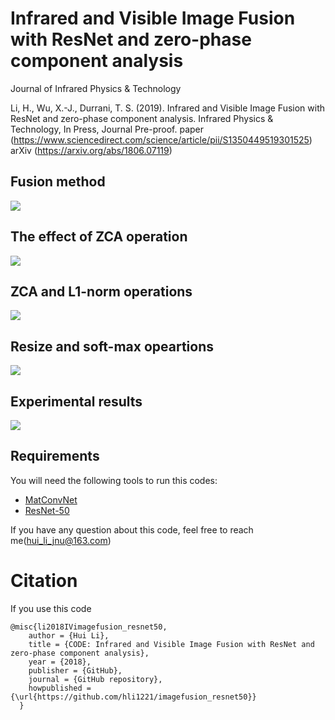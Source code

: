 # Infrared and Visible Image Fusion with ResNet and zero-phase component analysis

Journal of Infrared Physics & Technology

Li, H., Wu, X.-J., Durrani, T. S. (2019). Infrared and Visible Image Fusion with ResNet and zero-phase component analysis. Infrared Physics & Technology, In Press, Journal Pre-proof.
paper (https://www.sciencedirect.com/science/article/pii/S1350449519301525) 
arXiv (https://arxiv.org/abs/1806.07119)

## Fusion method
![](https://github.com/hli1221/imagefusion_resnet50/blob/master/figures/framework.png)

## The effect of ZCA operation
![](https://github.com/hli1221/imagefusion_resnet50/blob/master/figures/zca_operation.png)

## ZCA and L1-norm operations
![](https://github.com/hli1221/imagefusion_resnet50/blob/master/figures/zca_l1norm.png)

## Resize and soft-max opeartions
![](https://github.com/hli1221/imagefusion_resnet50/blob/master/figures/soft_max.png)


## Experimental results
![](https://github.com/hli1221/imagefusion_resnet50/blob/master/figures/results.png)

## Requirements
You will need the following tools to run this codes:
- [MatConvNet](http://www.vlfeat.org/matconvnet/)
- [ResNet-50](http://www.vlfeat.org/matconvnet/pretrained/)


If you have any question about this code, feel free to reach me(hui_li_jnu@163.com) 

# Citation
If you use this code
```
@misc{li2018IVimagefusion_resnet50,
    author = {Hui Li},
    title = {CODE: Infrared and Visible Image Fusion with ResNet and zero-phase component analysis},
    year = {2018},
    publisher = {GitHub},
    journal = {GitHub repository},
    howpublished = {\url{https://github.com/hli1221/imagefusion_resnet50}}
  }
```
